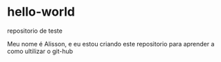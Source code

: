 # hello-world
repositorio de teste

Meu nome é Alisson, e eu estou criando este repositorio para aprender a como ultilizar o git-hub
